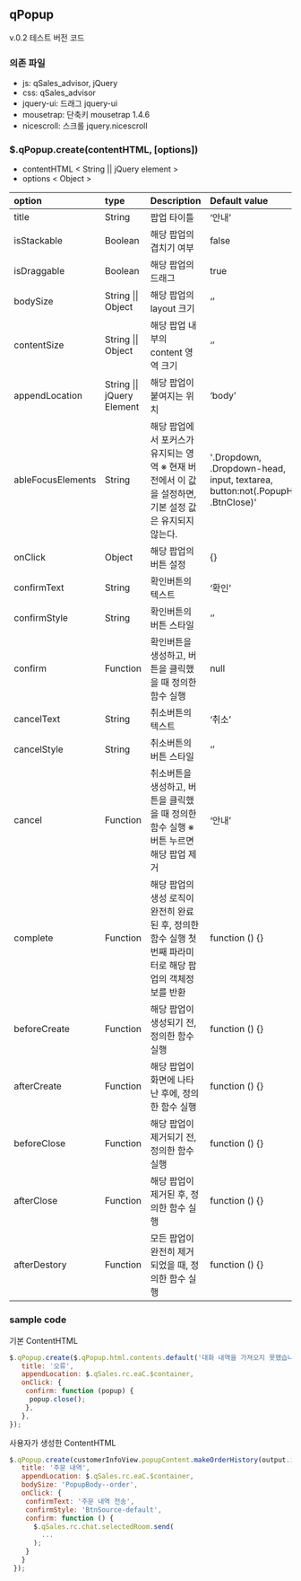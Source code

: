 ## qPopup   
v.0.2 테스트 버전 코드

### 의존 파일
 
- js: qSales_advisor, jQuery
- css: qSales_advisor
- jquery-ui: 드래그 jquery-ui
- mousetrap: 단축키 mousetrap 1.4.6
- nicescroll: 스크롤 jquery.nicescroll


### $.qPopup.create(contentHTML, [options])
- contentHTML < String || jQuery element >
- options < Object > 

| option | type | Description | Default value |
| :--- | :--- | :--- | :--- |
| title | String | 팝업 타이틀 | ‘안내’ |
| isStackable | Boolean | 해당 팝업의 겹치기 여부 | false |
| isDraggable | Boolean | 해당 팝업의 드래그 | true |
| bodySize | String \|\| Object | 해당 팝업의 layout 크기 | ‘’ |
| contentSize | String \|\| Object | 해당 팝업 내부의 content 영역 크기 | ‘’ |
| appendLocation | String \|\| jQuery Element |해당 팝업이 붙여지는 위치 | ‘body’ |
| ableFocusElements | String | 해당 팝업에서 포커스가 유지되는 영역 ※ 현재 버전에서 이 값을 설정하면, 기본 설정 값은 유지되지 않는다. | '.Dropdown, .Dropdown-head, input, textarea, button:not(.PopupHead .BtnClose)' |
| onClick | Object | 해당 팝업의 버튼 설정 | {} |
| confirmText | String | 확인버튼의 텍스트 | ‘확인’ |
| confirmStyle | String | 확인버튼의 버튼 스타일 | ‘’ |
| confirm | Function | 확인버튼을 생성하고,  버튼을 클릭했을 때 정의한 함수 실행 | null |
| cancelText | String | 취소버튼의 텍스트 | ‘취소’ |
| cancelStyle | String | 취소버튼의 버튼 스타일 | ‘’ |
| cancel | Function | 취소버튼을 생성하고, 버튼을 클릭했을 때 정의한 함수 실행  ※ 버튼 누르면 해당 팝업 제거 | ‘안내’ |
| complete | Function | 해당 팝업의 생성 로직이 완전히 완료된 후,  정의한 함수 실행 첫번째 파라미터로 해당 팝업의 객체정보를 반환 | function () {} |
| beforeCreate | Function | 해당 팝업이 생성되기 전, 정의한 함수 실행 | function () {} |
| afterCreate | Function | 해당 팝업이 화면에 나타난 후에, 정의한 함수 실행 | function () {} |
| beforeClose | Function | 해당 팝업이 제거되기 전, 정의한 함수 실행 | function () {} |
| afterClose | Function | 해당 팝업이 제거된 후, 정의한 함수 실행 | function () {} |
| afterDestory | Function | 모든 팝업이 완전히 제거되었을 때, 정의한 함수 실행 | function () {} |


### sample code 
기본 ContentHTML
```js
$.qPopup.create($.qPopup.html.contents.default('대화 내역을 가져오지 못했습니다. <br />다시 시도해 주세요.'), {
   title: '오류',
   appendLocation: $.qSales.rc.eaC.$container,
   onClick: {
    confirm: function (popup) {
     popup.close();
    },
   },
});
```

사용자가 생성한 ContentHTML
```js
$.qPopup.create(customerInfoView.popupContent.makeOrderHistory(output.item), {
   title: '주문 내역',
   appendLocation: $.qSales.rc.eaC.$container,
   bodySize: 'PopupBody--order',
   onClick: {
    confirmText: '주문 내역 전송',
    confirmStyle: 'BtnSource-default',
    confirm: function () {
      $.qSales.rc.chat.selectedRoom.send(
        ...
      );
    }
   }
 });
```

